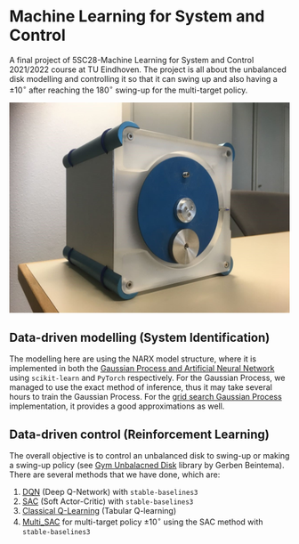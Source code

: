 # Machine Learning for System and Control
A final project of 5SC28-Machine Learning for System and Control 2021/2022 course at TU Eindhoven. The project is all about the unbalanced disk modelling and controlling it so that it can swing up and also having a $\pm10^{\circ}$ after reaching the $180^{\circ}$ swing-up for the multi-target policy.

![Setup](UnbalancedDisc1.jpeg)

## Data-driven modelling (System Identification) 

The modelling here are using the NARX model structure, where it is implemented in both the [Gaussian Process and Artificial Neural Network](./ANN&GP.ipynb) using `scikit-learn` and `PyTorch` respectively. For the Gaussian Process, we managed to use the exact method of inference, thus it may take several hours to train the Gaussian Process. For the [grid search Gaussian Process](./Final_GP.ipynb) implementation, it provides a good approximations as well.

## Data-driven control (Reinforcement Learning)
The overall objective is to control an unbalanced disk to swing-up or making a swing-up policy (see [Gym Unbalacned Disk](https://github.com/GerbenBeintema/gym-unbalanced-disk) library by Gerben Beintema). There are several methods that we have done, which are:
1. [DQN](./DQN.ipynb) (Deep Q-Network) with `stable-baselines3`
2. [SAC](./SAC.ipynb) (Soft Actor-Critic) with `stable-baselines3`
3. [Classical Q-Learning](./ReinforcementL.ipynb) (Tabular Q-learning)
4. [Multi_SAC](./Multi_SAC.ipynb) for multi-target policy $\pm10^{\circ}$ using the SAC method with `stable-baselines3`
